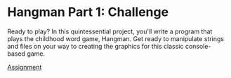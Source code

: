 # Hangman Part 1: Challenge
Ready to play? In this quintessential project, you'll write a program that plays the childhood word game, Hangman. 
Get ready to manipulate strings and files on your way to creating the graphics for this classic console-based game.

[Assignment](https://web.stanford.edu/class/archive/cs/cs106a/cs106a.1124/handouts/200%20Assignment%204.pdf)
